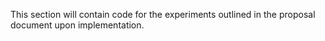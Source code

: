 This section will contain code for the experiments outlined in the proposal document upon implementation. 
